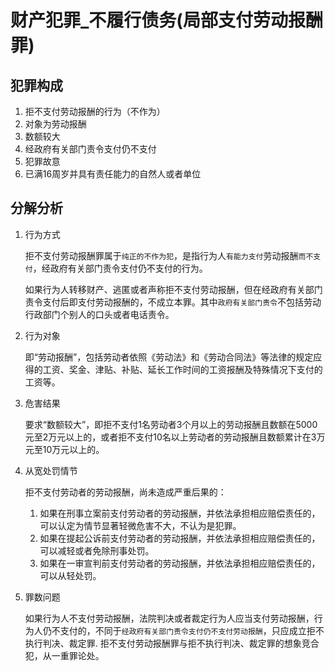 # 财产犯罪_不履行债务(局部支付劳动报酬罪)




## 犯罪构成

1. 拒不支付劳动报酬的行为（不作为）
1. 对象为劳动报酬
1. 数额较大
1. 经政府有关部门责令支付仍不支付
1. 犯罪故意
1. 已满16周岁并具有责任能力的自然人或者单位


## 分解分析

1. 行为方式


    拒不支付劳动报酬罪属于`纯正的不作为犯`，是指行为人`有能力支付`劳动报酬`而不支付`，经政府有关部门责令支付仍不支付的行为。

    如果行为人转移财产、逃匿或者声称拒不支付劳动报酬，但在经政府有关部门责令支付后即支付劳动报酬的，不成立本罪。其中`政府有关部门责令`不包括劳动行政部门个别人的口头或者电话责令。

2. 行为对象

    即“劳动报酬”，包括劳动者依照《劳动法》和《劳动合同法》等法律的规定应得的工资、奖金、津贴、补贴、延长工作时间的工资报酬及特殊情况下支付的工资等。

3. 危害结果

    要求“数额较大”，即拒不支付1名劳动者3个月以上的劳动报酬且数额在5000元至2万元以上的，或者拒不支付10名以上劳动者的劳动报酬且数额累计在3万元至10万元以上的。


4. 从宽处罚情节

    拒不支付劳动者的劳动报酬，尚未造成严重后果的：
    1. 如果在刑事立案前支付劳动者的劳动报酬，并依法承担相应赔偿责任的，可以认定为情节显著轻微危害不大，不认为是犯罪。
    2. 如果在提起公诉前支付劳动者的劳动报酬，并依法承担相应赔偿责任的，可以减轻或者免除刑事处罚。
    3. 如果在一审宣判前支付劳动者的劳动报酬，并依法承担相应赔偿责任的，可以从轻处罚。

5. 罪数问题

    如果行为人不支付劳动报酬，法院判决或者裁定行为人应当支付劳动报酬，行为人仍不支付的，不同于`经政府有关部门责令支付仍不支付劳动报酬`，只应成立拒不执行判决、裁定罪. 拒不支付劳动报酬罪与拒不执行判决、裁定罪的想象竞合犯，从一重罪论处。











































